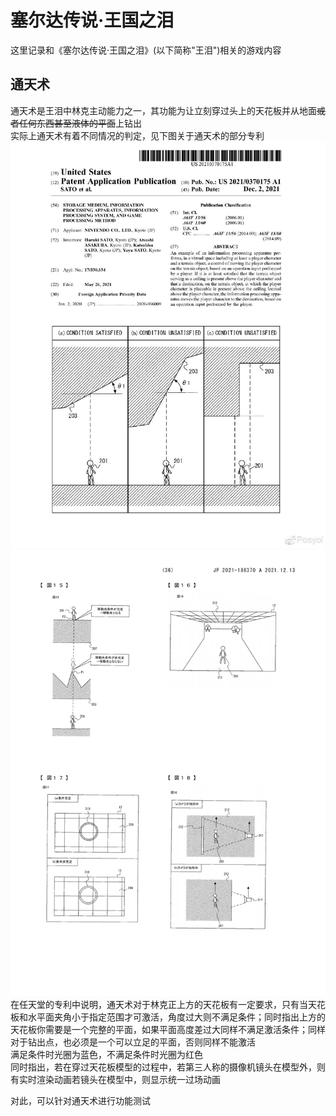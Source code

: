 # 塞尔达传说·王国之泪
这里记录和《塞尔达传说·王国之泪》(以下简称"王泪")相关的游戏内容
## 通天术
通天术是王泪中林克主动能力之一，其功能为让立刻穿过头上的天花板并从地面~~或者任何东西甚至液体的平面~~上钻出  
实际上通天术有着不同情况的判定，见下图关于通天术的部分专利
<img src="pics\通天术-1.jpg" alt="通天术">
<img src="pics\通天术-2.png" alt="通天术">
在任天堂的专利中说明，通天术对于林克正上方的天花板有一定要求，只有当天花板和水平面夹角小于指定范围才可激活，角度过大则不满足条件；同时指出上方的天花板你需要是一个完整的平面，如果平面高度差过大同样不满足激活条件；同样对于钻出点，也必须是一个可以立足的平面，否则同样不能激活  
满足条件时光圈为蓝色，不满足条件时光圈为红色  
同时指出，若在穿过天花板模型的过程中，若第三人称的摄像机镜头在模型外，则有实时渲染动画若镜头在模型中，则显示统一过场动画

对此，可以针对通天术进行功能测试
